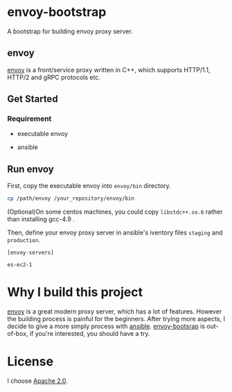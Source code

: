 
envoy-bootstrap
===============

A bootstrap for building envoy proxy server.


envoy
-----

[envoy](https://github.com/envoyproxy/envoy) is a front/service proxy written in C++, which supports HTTP/1.1, HTTP/2 and gRPC protocols etc.


Get Started
-----------

### Requirement ###

  * executable envoy

  * ansible


Run envoy
-----------

First, copy the executable envoy into `envoy/bin` directory.

```bash
cp /path/envoy /your_repository/envoy/bin
```

(Optional)On some centos machines, you could copy `libstdc++.so.6` rather than installing gcc-4.9 .


Then, define your envoy proxy server in ansible's iventory files `staging` and `production`.

```
[envoy-servers]

es-ec2-1
```


Why I build this project
========================

[envoy](https://github.com/envoyproxy/envoy) is a great modern proxy server, which has a lot of features. However the building process is painful for the beginners.
After trying more aspects, I decide to give a more simply process with [ansible](http://docs.ansible.com/).
[envoy-bootsrap](https://github.com/justdoit0823/envoy-bootstrap) is out-of-box, if you're interested, you should have a try.


License
=======

I choose [Apache 2.0](https://www.apache.org/licenses/LICENSE-2.0).
